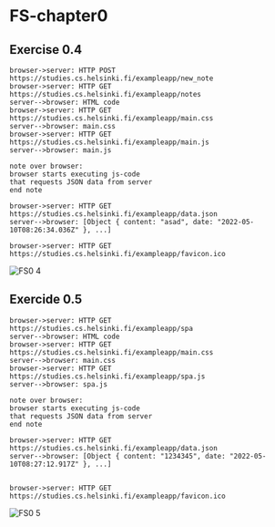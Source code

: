 # FS-chapter0
## Exercise 0.4
```
browser->server: HTTP POST https://studies.cs.helsinki.fi/exampleapp/new_note
browser->server: HTTP GET https://studies.cs.helsinki.fi/exampleapp/notes
server-->browser: HTML code
browser->server: HTTP GET https://studies.cs.helsinki.fi/exampleapp/main.css
server-->browser: main.css
browser->server: HTTP GET https://studies.cs.helsinki.fi/exampleapp/main.js
server-->browser: main.js

note over browser:
browser starts executing js-code
that requests JSON data from server
end note

browser->server: HTTP GET https://studies.cs.helsinki.fi/exampleapp/data.json
server-->browser: [Object { content: "asad", date: "2022-05-10T08:26:34.036Z" }, ...]

browser->server: HTTP GET https://studies.cs.helsinki.fi/exampleapp/favicon.ico
```
![FS0 4](https://user-images.githubusercontent.com/51020697/167661912-c939f5b3-8a0a-4be9-9892-a328efdaaecb.png)

## Exercide 0.5

```
browser->server: HTTP GET https://studies.cs.helsinki.fi/exampleapp/spa
server-->browser: HTML code
browser->server: HTTP GET https://studies.cs.helsinki.fi/exampleapp/main.css
server-->browser: main.css
browser->server: HTTP GET https://studies.cs.helsinki.fi/exampleapp/spa.js
server-->browser: spa.js

note over browser:
browser starts executing js-code
that requests JSON data from server 
end note

browser->server: HTTP GET https://studies.cs.helsinki.fi/exampleapp/data.json
server-->browser: [Object { content: "1234345", date: "2022-05-10T08:27:12.917Z" }, ...]


browser->server: HTTP GET https://studies.cs.helsinki.fi/exampleapp/favicon.ico
```
![FS0 5](https://user-images.githubusercontent.com/51020697/167664584-2e6af0f6-878e-474f-8383-1afaabb4b8db.png)

